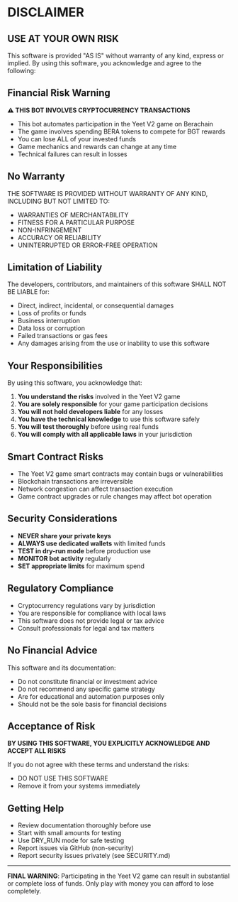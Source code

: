 # DISCLAIMER

## USE AT YOUR OWN RISK

This software is provided "AS IS" without warranty of any kind, express or implied. By using this software, you acknowledge and agree to the following:

## Financial Risk Warning

**⚠️ THIS BOT INVOLVES CRYPTOCURRENCY TRANSACTIONS**

- This bot automates participation in the Yeet V2 game on Berachain
- The game involves spending BERA tokens to compete for BGT rewards
- You can lose ALL of your invested funds
- Game mechanics and rewards can change at any time
- Technical failures can result in losses

## No Warranty

THE SOFTWARE IS PROVIDED WITHOUT WARRANTY OF ANY KIND, INCLUDING BUT NOT LIMITED TO:
- WARRANTIES OF MERCHANTABILITY
- FITNESS FOR A PARTICULAR PURPOSE
- NON-INFRINGEMENT
- ACCURACY OR RELIABILITY
- UNINTERRUPTED OR ERROR-FREE OPERATION

## Limitation of Liability

The developers, contributors, and maintainers of this software SHALL NOT BE LIABLE for:
- Direct, indirect, incidental, or consequential damages
- Loss of profits or funds
- Business interruption
- Data loss or corruption
- Failed transactions or gas fees
- Any damages arising from the use or inability to use this software

## Your Responsibilities

By using this software, you acknowledge that:

1. **You understand the risks** involved in the Yeet V2 game
2. **You are solely responsible** for your game participation decisions
3. **You will not hold developers liable** for any losses
4. **You have the technical knowledge** to use this software safely
5. **You will test thoroughly** before using real funds
6. **You will comply with all applicable laws** in your jurisdiction

## Smart Contract Risks

- The Yeet V2 game smart contracts may contain bugs or vulnerabilities
- Blockchain transactions are irreversible
- Network congestion can affect transaction execution
- Game contract upgrades or rule changes may affect bot operation

## Security Considerations

- **NEVER share your private keys**
- **ALWAYS use dedicated wallets** with limited funds
- **TEST in dry-run mode** before production use
- **MONITOR bot activity** regularly
- **SET appropriate limits** for maximum spend

## Regulatory Compliance

- Cryptocurrency regulations vary by jurisdiction
- You are responsible for compliance with local laws
- This software does not provide legal or tax advice
- Consult professionals for legal and tax matters

## No Financial Advice

This software and its documentation:
- Do not constitute financial or investment advice
- Do not recommend any specific game strategy
- Are for educational and automation purposes only
- Should not be the sole basis for financial decisions

## Acceptance of Risk

**BY USING THIS SOFTWARE, YOU EXPLICITLY ACKNOWLEDGE AND ACCEPT ALL RISKS**

If you do not agree with these terms and understand the risks:
- DO NOT USE THIS SOFTWARE
- Remove it from your systems immediately

## Getting Help

- Review documentation thoroughly before use
- Start with small amounts for testing
- Use DRY_RUN mode for safe testing
- Report issues via GitHub (non-security)
- Report security issues privately (see SECURITY.md)

---

**FINAL WARNING**: Participating in the Yeet V2 game can result in substantial or complete loss of funds. Only play with money you can afford to lose completely.